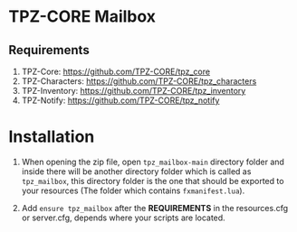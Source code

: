 # TPZ-CORE Mailbox

## Requirements

1. TPZ-Core: https://github.com/TPZ-CORE/tpz_core
2. TPZ-Characters: https://github.com/TPZ-CORE/tpz_characters
3. TPZ-Inventory: https://github.com/TPZ-CORE/tpz_inventory
4. TPZ-Notify: https://github.com/TPZ-CORE/tpz_notify

# Installation

1. When opening the zip file, open `tpz_mailbox-main` directory folder and inside there will be another directory folder which is called as `tpz_mailbox`, this directory folder is the one that should be exported to your resources (The folder which contains `fxmanifest.lua`).

2. Add `ensure tpz_mailbox` after the **REQUIREMENTS** in the resources.cfg or server.cfg, depends where your scripts are located.
